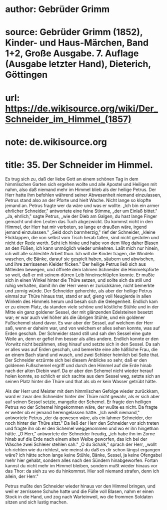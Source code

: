 # author: Gebrüder Grimm
# source: Gebrüder Grimm (1852), Kinder- und Haus-Märchen, Band 1+2, Große Ausgabe. 7. Auflage (Ausgabe letzter Hand), Dieterich, Göttingen
# url: https://de.wikisource.org/wiki/Der_Schneider_im_Himmel_(1857)
# note: de.wikisource.org
# title: 35. Der Schneider im Himmel.

Es trug sich zu, daß der liebe Gott an einem schönen Tag in dem himmlischen Garten sich ergehen wollte und alle Apostel und Heiligen mit nahm, also daß niemand mehr im Himmel blieb als der heilige Petrus. Der Herr hatte ihm befohlen während seiner Abwesenheit niemand einzulassen, Petrus stand also an der Pforte und hielt Wache. Nicht lange so klopfte jemand an. Petrus fragte wer da wäre und was er wollte. „Ich bin ein armer ehrlicher Schneider," antwortete eine feine Stimme, „der um Einlaß bittet." „Ja, ehrlich," sagte Petrus, „wie der Dieb am Galgen, du hast lange Finger gemacht und den Leuten das Tuch abgezwickt. Du kommst nicht in den Himmel, der Herr hat mir verboten, so lange er draußen wäre, irgend jemand einzulassen." „Seid doch barmherzig," rief der Schneider, „kleine Flicklappen, die von selbst vom Tisch herab fallen, sind nicht gestolen und nicht der Rede werth. Seht ich hinke und habe von dem Weg daher Blasen an den Füßen, ich kann unmöglich wieder umkehren. Laßt mich nur hinein, ich will alle schlechte Arbeit thun. Ich will die Kinder tragen, die Windeln waschen, die Bänke, darauf sie gespielt haben, säubern und abwischen, und ihre zerrissenen Kleider flicken." Der heilige Petrus ließ sich aus Mitleiden bewegen, und öffnete dem lahmen Schneider die Himmelspforte so weit, daß er mit seinem dürren Leib hineinschlüpfen konnte. Er mußte sich in einen Winkel hinter die Thüre setzen, und sollte sich da still und ruhig verhalten, damit ihn der Herr wenn er zurückkäme, nicht bemerkte und  zornig würde. Der Schneider gehorchte, als aber der heilige Petrus einmal zur Thüre hinaus trat, stand er auf, gieng voll Neugierde in allen Winkeln des Himmels herum und besah sich die Gelegenheit. Endlich kam er zu einem Platz, da standen viele schöne und köstliche Stühle und in der Mitte ein ganz goldener Sessel, der mit glänzenden Edelsteinen besetzt war; er war auch viel höher als die übrigen Stühle, und ein goldener Fußschemel stand davor. Es war aber der Sessel, auf welchem der Herr saß, wenn er daheim war, und von welchem er alles sehen konnte, was auf Erden geschah. Der Schneider stand still und sah den Sessel eine gute Weile an, denn er gefiel ihm besser als alles andere. Endlich konnte er den Vorwitz nicht bezähmen, stieg hinauf und setzte sich in den Sessel. Da sah er alles was auf Erden geschah, und bemerkte eine alte häßliche Frau, die an einem Bach stand und wusch, und zwei Schleier heimlich bei Seite that. Der Schneider erzürnte sich bei diesem Anblicke so sehr, daß er den goldenen Fußschemel ergriff und durch den Himmel auf die Erde hinab nach der alten Diebin warf. Da er aber den Schemel nicht wieder herauf holen konnte, so schlich er sich sachte aus dem Sessel weg, setzte sich an seinen Platz hinter die Thüre und that als ob er kein Wasser getrübt hätte. 

Als der Herr und Meister mit dem himmlischen Gefolge wieder zurückkam, ward er zwar den Schneider hinter der Thüre nicht gewahr, als er sich aber auf seinen Sessel setzte, mangelte der Schemel. Er fragte den heiligen Petrus wo der Schemel hingekommen wäre, der wußte es nicht. Da fragte er weiter ob er jemand hereingelassen hätte. „Ich weiß niemand," antwortete Petrus „der da gewesen wäre, als ein lahmer Schneider, der noch hinter der Thüre sitzt." Da ließ der Herr den Schneider vor sich treten und fragte ihn ob er den Schemel weggenommen und wo er ihn hingethan hätte. „O Herr," antwortete der Schneider freudig, „ich habe ihn  im Zorne hinab auf die Erde nach einem alten Weibe geworfen, das ich bei der Wäsche zwei Schleier stehlen sah." „O du Schalk," sprach der Herr, „wollt ich richten wie du richtest, wie meinst du daß es dir schon längst ergangen wäre? ich hätte schon lange keine Stühle, Bänke, Sessel, ja keine Ofengabel mehr hier gehabt, sondern alles nach den Sündern hinabgeworfen. Fortan kannst du nicht mehr im Himmel bleiben, sondern mußt wieder hinaus vor das Thor: da sieh zu wo du hinkommst. Hier soll niemand strafen, denn ich allein, der Herr." 

Petrus mußte den Schneider wieder hinaus vor den Himmel bringen, und weil er zerrissene Schuhe hatte und die Füße voll Blasen, nahm er einen Stock in die Hand, und zog nach Warteinweil, wo die frommen Soldaten sitzen und sich lustig machen. 

